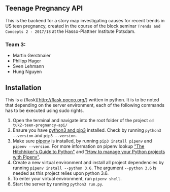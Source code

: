 ## Teenage Pregnancy API
This is the backend for a story map investigating causes for recent trends in US teen pregnancy,
created in the course of the block seminar `Trends and Concepts 2 - 2017/18` at the Hasso-Plattner Institute Potsdam.

### Team 3:
- Martin Gerstmaier
- Philipp Hager
- Sven Lehmann
- Hung Nguyen

## Installation
This is a (flask)[http://flask.pocoo.org/] written in python. It is to be noted that depending on the
server environment, each of the following commands has to be executed using sudo rights.
1. Open the terminal and navigate into the root folder of the project `cd tuk2-teen-pregnancy-api/`
2. Ensure you have [python3 and pip3](https://www.python.org/) installed. Check by running `python3 --version` and `pip3 --version`.
3. Make sure [pipenv](https://github.com/kennethreitz/pipenv) is installed, by running `pip3 install pipenv` and `pipenv --version`. For more information on pipenv lookup ["The Hitchhiker's Guide to Python"](http://docs.python-guide.org/en/latest/dev/virtualenvs/) and ["How to manage your Python projects with Pipenv"](https://robots.thoughtbot.com/how-to-manage-your-python-projects-with-pipenv).
4. Create a new virtual environment and install all project dependencies by running `pipenv install --python 3.6`. The argument `--python 3.6` is needed as this project relies upon python 3.6.
5. To enter your virtual environment, run `pipenv shell`.
6. Start the server by running `python3 run.py`.
